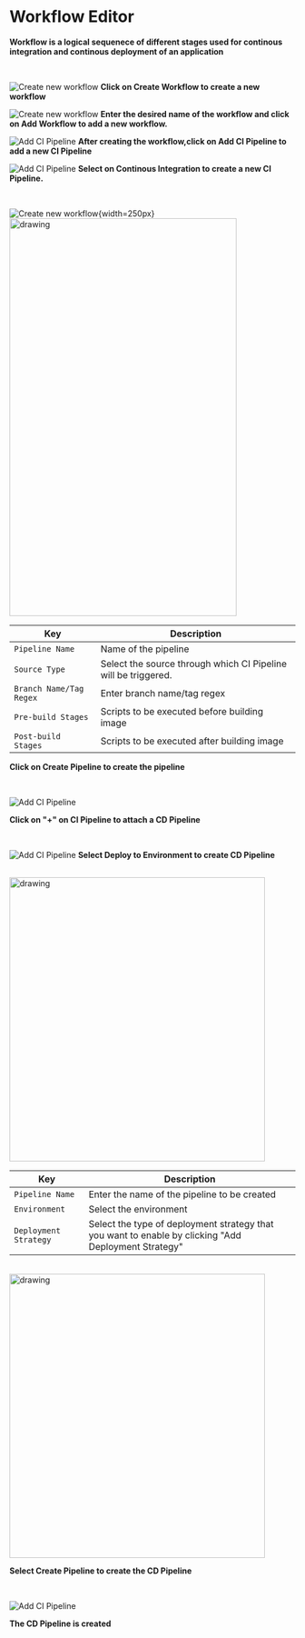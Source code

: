 # Workflow Editor
**Workflow is a logical sequenece of different stages used for continous integration and continous deployment of an application**
<br />

<br />

![Create new workflow](/workflow-editor.PNG=100x150 "Create new workflow")
**Click on Create Workflow to create a new workflow**
<br />

![Create new workflow](/workflow-editor1.PNG "Create new workflow")
**Enter the desired name of the workflow and click on Add Workflow to add a new workflow.**
<br />

![Add CI Pipeline](/workflow-editor2.PNG "Add CI Pipeline")
**After creating the workflow,click on Add CI Pipeline to add a new CI Pipeline**
<br />

![Add CI Pipeline](/workflow-editor3.PNG "Add CI Pipeline")
**Select on Continous Integration to create a new CI Pipeline.**

<br />

![Create new workflow](/workflow-editor-combo.jpg){width=250px}
<img src="/workflow-editor-combo.jpg" alt="drawing" width="400" height="700"/>


Key | Description
-----|-----
`Pipeline Name` | Name of the pipeline
`Source Type` | Select the source through which CI Pipeline will be triggered.
`Branch Name/Tag Regex` | Enter branch name/tag regex
`Pre-build Stages` | Scripts to be executed before building image
`Post-build Stages` |  Scripts to be executed after building image

**Click on Create Pipeline to create the  pipeline**

<br />

![Add CI Pipeline](/workflow-editor5.PNG "Add CI Pipeline")

**Click on "+" on CI Pipeline to attach a CD Pipeline**

<br />

![Add CI Pipeline](/workflow-editor6.PNG "Add CI Pipeline")
**Select Deploy to Environment to create CD Pipeline**

<br />

<img src="/workflow-editor7.PNG" alt="drawing" width="450" height="500"/>

Key | Description
----|----
`Pipeline Name` | Enter the name of the pipeline to be created
`Environment` | Select the environment
`Deployment Strategy` | Select the type of deployment strategy that  you want to enable by clicking "Add Deployment Strategy"

<br />

<img src="/workflow-editor8.PNG" alt="drawing" width="450" height="500"/>

**Select Create Pipeline to create the CD Pipeline**

<br />

![Add CI Pipeline](/workflow-editor9.PNG "Add CI Pipeline")

**The CD Pipeline is created**

<br />





